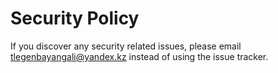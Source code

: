 # Security Policy

If you discover any security related issues, please email tlegenbayangali@yandex.kz instead of using the issue tracker.
